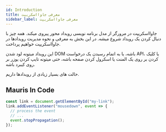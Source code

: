 ```yaml
---
id: Introduction
title: معرفی جاوا‌اسکریپت
sidebar_label: معرفی جاوا‌اسکریپت
---
```


جاوااسکریپت در مرورگر از مدل برنامه نویسی رویداد محور پیروی میکند.
همه چیز با دنبال کردن یک رویداد شروع میشه. در این بخش به معرفی و نحوه مدیریت رویدادها در جاوااسکریپت خواهیم پرداخت.

این رویداد میتونه لود شدن DOM باشه، یا به اتمام رسیدن یک درخواست API، یا کلیک کردن بر روی یک المنت یا اسکرول کردن صفحه باشه، حتی میتونه تایپ کردن یوزر بر روی کیبرد باشه.

حالت های بسیار زیادی از رویدادها داریم.

## Mauris In Code

```js
const link = document.getElementById("my-link");
link.addEventListener("mousedown", event => {
  // process the event
  // ...
  event.stopPropagation();
});
```